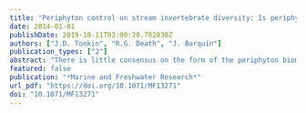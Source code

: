 ```yaml
---
title: "Periphyton control on stream invertebrate diversity: Is periphyton architecture more important than biomass?"
date: 2014-01-01
publishDate: 2019-10-11T03:00:20.782030Z
authors: ["J.D. Tonkin", "R.G. Death", "J. Barquín"]
publication_types: ["2"]
abstract: "There is little consensus on the form of the periphyton biomass-macroinvertebrate diversity relationship in streams. One factor that these relationships do not account for is the growth form of primary producers. We (1) examined the periphyton biomass-macroinvertebrate diversity relationship in 24 streams of Cantabria, Spain, in July 2007, and (2) determined whether this relationship was underpinned, and better explained, by specific responses to the growth form of the periphyton community. We hypothesised that macroinvertebrate diversity would be a log-linear function of periphyton biomass and would respond differently to two coarse divisions of the periphytic community; i.e. positively to %cover of non-filamentous algae and negatively to %cover of streaming filamentous algae. There was no relationship between benthic periphyton biomass and macroinvertebrate diversity in these streams but, as predicted, this relationship was underpinned by responses to the growth form of periphyton community. Generally, macroinvertebrate diversity responded positively to %cover of non-filaments and negatively to %cover of streaming filaments, although results were variable. These findings suggest that periphyton biomass-macroinvertebrate diversity relationships in streams can be underpinned by interactions with specific growth forms of periphyton. We suggest that further research is required to develop robust thresholds of %cover of filamentous algae cover that would benefit managers wishing to minimise negative effects of eutrophication on stream communities."
featured: false
publication: "*Marine and Freshwater Research*"
url_pdf: "https://doi.org/10.1071/MF13271"
doi: "10.1071/MF13271"
---
```


